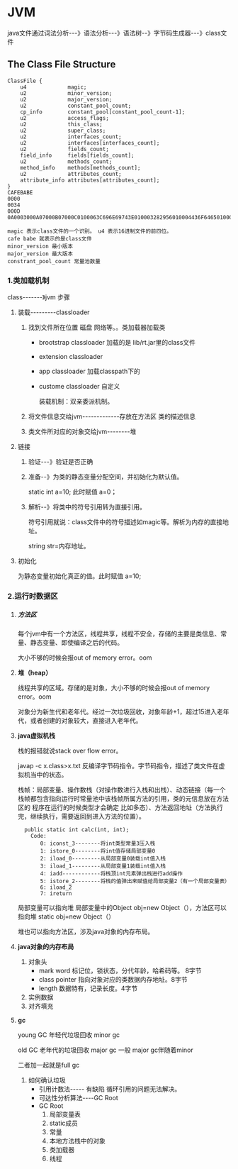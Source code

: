# JVM

java文件通过词法分析---》语法分析---》语法树--》字节码生成器---》class文件

## The Class File Structure

~~~
ClassFile {
    u4             magic;                
    u2             minor_version;
    u2             major_version;
    u2             constant_pool_count;
    cp_info        constant_pool[constant_pool_count-1];
    u2             access_flags;
    u2             this_class;
    u2             super_class;
    u2             interfaces_count;
    u2             interfaces[interfaces_count];
    u2             fields_count;
    field_info     fields[fields_count];
    u2             methods_count;
    method_info    methods[methods_count];
    u2             attributes_count;
    attribute_info attributes[attributes_count];
}
CAFEBABE
0000
0034
000D
0A0003000A07000B07000C0100063C696E69743E010003282956010004436F646501000F4C696E654E756D6265725461626C6501000A536F7572636546696C6501000B506572736F6E2E6A6176610C00040005010006506572736F6E0100106A6176612F6C616E672F4F626A656374002100020003000000000001000100040005000100060000001D00010001000000052AB70001B1000000010007000000060001

magic 表示class文件的一个识别。 u4 表示16进制文件的前四位。
cafe babe 就表示的是class文件
minor_version 最小版本
major_version 最大版本
constrant_pool_count 常量池数量
~~~



### 1.类加载机制

class-------》jvm 步骤

1. 装载---------classloader

   1. 找到文件所在位置 磁盘 网络等。。类加载器加载类

      - brootstrap classloader 加载的是 lib/rt.jar里的class文件 

      - extension classloader

      - app classloader  加载classpath下的

      - custome classloader 自定义

        装载机制：双亲委派机制。

   2. 将文件信息交给jvm-------------存放在方法区  类的描述信息

   3. 类文件所对应的对象交给jvm--------堆

2. 链接

   1. 验证---》验证是否正确

   2. 准备--》为类的静态变量分配空间，并初始化为默认值。

      static int a=10; 此时赋值 a=0；

   3. 解析--》将类中的符号引用转为直接引用。

      符号引用就说：class文件中的符号描述如magic等。解析为内存的直接地址。
      
      string str=内存地址。

3. 初始化

   为静态变量初始化真正的值。此时赋值 a=10;



### 2.运行时数据区

1. ##### **方法区**

   每个jvm中有一个方法区，线程共享，线程不安全，存储的主要是类信息、常量、静态变量、即使编译之后的代码。

   大小不够的时候会报out of memory error。oom

2. **堆（heap）**

   线程共享的区域。存储的是对象，大小不够的时候会报out of memory error。oom

   对象分为新生代和老年代。经过一次垃圾回收，对象年龄+1，超过15进入老年代，或者创建的对象较大，直接进入老年代。

3. **java虚拟机栈**

   栈的报错就说stack over flow error。
   
   javap -c x.class>x.txt 反编译字节码指令。字节码指令，描述了类文件在虚拟机当中的状态。
   
   栈帧：局部变量、操作数栈（对操作数进行入栈和出栈）、动态链接（每一个栈帧都包含指向运行时常量池中该栈帧所属方法的引用，类的元信息放在方法区的 程序在运行的时候类型才会确定 比如多态）、方法返回地址（方法执行完，继续执行，需要返回到进入方法的位置）。
   
   ~~~
     public static int calc(int, int);
       Code:
          0: iconst_3--------将int类型常量3压入栈
          1: istore_0--------将int值存储局部变量0
          2: iload_0---------从局部变量0装载int值入栈
          3: iload_1---------从局部变量1装载int值入栈
          4: iadd------------将栈顶int元素弹出栈进行add操作
          5: istore_2--------将栈的值弹出来赋值给局部变量2（有一个局部变量表）
          6: iload_2
          7: ireturn
   ~~~
   
   局部变量可以指向堆 局部变量中的Object obj=new Object（），方法区可以指向堆 static obj=new Object（）
   
   堆也可以指向方法区，涉及java对象的内存布局。
   
4. **java对象的内存布局**

   1. 对象头
      - mark word   标记位，锁状态，分代年龄，哈希码等。 8字节
      - class pointer 指向对象对应的类数据内存地址。8字节
      - length 数据特有，记录长度。4字节
   2. 实例数据
   3. 对齐填充

   

5. **gc**

   young  GC 年轻代垃圾回收  minor gc

   old GC 老年代的垃圾回收 major gc 一般 major gc伴随着minor 

   二者加一起就是full gc

   1. 如何确认垃圾
      - 引用计数法----- 有缺陷 循环引用的问题无法解决。
      - 可达性分析算法----GC Root
      - GC Root
        1. 局部变量表
        2. static成员
        3. 常量
        4. 本地方法栈中的对象
        5. 类加载器
        6. 线程

   
